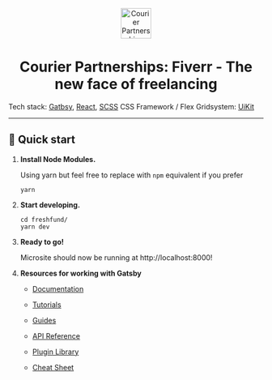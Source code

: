 <p align="center">
  <a href="https://www.gatsbyjs.com/?utm_source=starter&utm_medium=readme&utm_campaign=minimal-starter">
    <img alt="Courier Partnerships Logo" src="hhttps://i.imgur.com/nv58qYX.png" width="60" />
  </a>
</p>
<h1 align="center">
  Courier Partnerships: Fiverr - The new face of freelancing
</h1>
Tech stack: <a href="https://www.gatsbyjs.com/" target="_blank" rel="noopener noreferrer">Gatbsy</a>, <a href="https://reactjs.org/" target="_blank" rel="noopener noreferrer">React</a>, <a href="https://sass-lang.com/" target="_blank" rel="noopener noreferrer">SCSS</a>
CSS Framework / Flex Gridsystem: <a href="https://getuikit.com/" target="_blank" rel="noopener noreferrer">UiKit</a>
<hr>

## 🚀 Quick start

1.  **Install Node Modules.**

    Using yarn but feel free to replace with `npm` equivalent if you prefer

    ```shell
    yarn
    ```

2.  **Start developing.**

    ```shell
    cd freshfund/
    yarn dev
    ```

3.  **Ready to go!**

    Microsite should now be running at http://localhost:8000!

4.  **Resources for working with Gatsby**

    - [Documentation](https://www.gatsbyjs.com/docs/?utm_source=starter&utm_medium=readme&utm_campaign=minimal-starter)

    - [Tutorials](https://www.gatsbyjs.com/tutorial/?utm_source=starter&utm_medium=readme&utm_campaign=minimal-starter)

    - [Guides](https://www.gatsbyjs.com/tutorial/?utm_source=starter&utm_medium=readme&utm_campaign=minimal-starter)

    - [API Reference](https://www.gatsbyjs.com/docs/api-reference/?utm_source=starter&utm_medium=readme&utm_campaign=minimal-starter)

    - [Plugin Library](https://www.gatsbyjs.com/plugins?utm_source=starter&utm_medium=readme&utm_campaign=minimal-starter)

    - [Cheat Sheet](https://www.gatsbyjs.com/docs/cheat-sheet/?utm_source=starter&utm_medium=readme&utm_campaign=minimal-starter)
